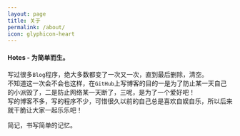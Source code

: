 ```yaml
---
layout: page
title: 关于
permalink: /about/
icon: glyphicon-heart
---
```

#### Hotes - 为简单而生。    
写过很多`Blog`程序，绝大多数都变了一次又一次，直到最后删除，清空。    
不知道这一次会不会也这样，在`GitHub`上写博客的目的一是为了防止某一天自己的小派毁了，二是防止网络某一天断了，三呢，是为了一个爱好吧！    
写的博客不多，写的程序不少，可惜很久以前的自己总是喜欢自娱自乐，所以后来就干脆让大家一起乐乐吧！    

简记，书写简单的记忆。